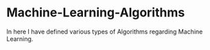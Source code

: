 # Machine-Learning-Algorithms
In here I have defined various types of Algorithms regarding Machine Learning.
